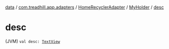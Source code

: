 [data](../../../index.md) / [com.treadhill.app.adapters](../../index.md) / [HomeRecyclerAdapter](../index.md) / [MyHolder](index.md) / [desc](./desc.md)

# desc

(JVM) `val desc: `[`TextView`](https://developer.android.com/reference/android/widget/TextView.html)